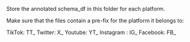 Store the annotated schema_df in this folder for each platform.

Make sure that the files contain a pre-fix for the platform it belongs to:

TikTok: TT_
Twitter: X_
Youtube: YT_
Instagram : IG_
Facebook: FB_